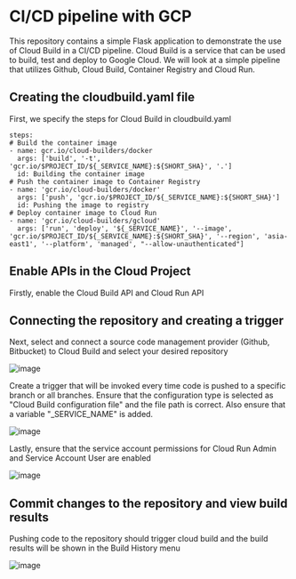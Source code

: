 # CI/CD pipeline with GCP
This repository contains a simple Flask application to demonstrate the use of Cloud Build in a CI/CD pipeline. Cloud Build is a service that can be used to build, test and deploy to Google Cloud. We will look at a simple pipeline that utilizes Github, Cloud Build, Container Registry and Cloud Run.

## Creating the cloudbuild.yaml file
First, we specify the steps for Cloud Build in cloudbuild.yaml

```
steps:
# Build the container image
- name: gcr.io/cloud-builders/docker
  args: ['build', '-t', 'gcr.io/$PROJECT_ID/${_SERVICE_NAME}:${SHORT_SHA}', '.']
  id: Building the container image
# Push the container image to Container Registry
- name: 'gcr.io/cloud-builders/docker'
  args: ['push', 'gcr.io/$PROJECT_ID/${_SERVICE_NAME}:${SHORT_SHA}']
  id: Pushing the image to registry
# Deploy container image to Cloud Run
- name: 'gcr.io/cloud-builders/gcloud'
  args: ['run', 'deploy', '${_SERVICE_NAME}', '--image', 'gcr.io/$PROJECT_ID/${_SERVICE_NAME}:${SHORT_SHA}', '--region', 'asia-east1', '--platform', 'managed', "--allow-unauthenticated"]
```

## Enable APIs in the Cloud Project
Firstly, enable the Cloud Build API and Cloud Run API

## Connecting the repository and creating a trigger
Next, select and connect a source code management provider (Github, Bitbucket) to Cloud Build and select your desired repository

![image](https://github.com/AshKetchup38/cicd-demo/assets/135846103/2c9e49bc-ba22-44d9-b1ab-56b122057a12)

Create a trigger that will be invoked every time code is pushed to a specific branch or all branches. Ensure that the configuration type is selected as "Cloud Build configuration file" and the file path is correct. Also ensure that a variable "_SERVICE_NAME" is added.

![image](https://github.com/AshKetchup38/cicd-demo/assets/135846103/ceb12f4f-ae79-4a24-8852-8bb0793bbfb1)

Lastly, ensure that the service account permissions for Cloud Run Admin and Service Account User are enabled

![image](https://github.com/AshKetchup38/cicd-demo/assets/135846103/cc372cc6-5aa2-4a9a-bd45-8dcaa966e867)

## Commit changes to the repository and view build results
Pushing code to the repository should trigger cloud build and the build results will be shown in the Build History menu

![image](https://github.com/AshKetchup38/cicd-demo/assets/135846103/ff9cc38f-37b0-406e-b4fa-564575d4a6b3)


